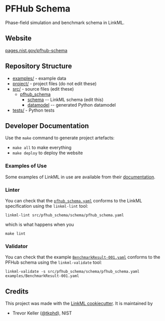 # PFHub Schema

Phase-field simulation and benchmark schema in LinkML.

## Website

[pages.nist.gov/pfhub-schema](pfhub-schema)

## Repository Structure

* [examples/](examples/) - example data
* [project/](project/) - project files (do not edit these)
* [src/](src/) - source files (edit these)
  * [pfhub_schema](src/pfhub_schema)
    * [schema](src/pfhub_schema/schema) -- LinkML schema
      (edit this)
    * [datamodel](src/pfhub_schema/datamodel) -- generated
      Python datamodel
* [tests/](tests/) - Python tests

## Developer Documentation

Use the `make` command to generate project artefacts:

* `make all` to make everything
* `make deploy` to deploy the website

### Examples of Use

Some examples of LinkML in use are available from their
[documentation][linkml-in-use].

### Linter

You can check that the [`pfhub_schema.yaml`][pfhub-schema-yaml]
conforms to the LinkML specification using the `linkml-lint` tool:

``` shell
linkml-lint src/pfhub_schema/schema/pfhub_schema.yaml
```

which is what happens when you

``` shell
make lint
```

### Validator

You can check that the example
[`BenchmarkResult-001.yaml`][pfhub-benchmark-result] conforms to the
PFHub schema using the `linkml-validate` tool:

``` shell
linkml-validate -s src/pfhub_schema/schema/pfhub_schema.yaml examples/BenchmarkResult-001.yaml
```

## Credits

This project was made with the [LinkML cookiecutter][linkml-cruft].
It is maintained by

- Trevor Keller ([@tkphd]), NIST

<!-- authors -->
[@tkphd]: https://github.com/tkphd

<!-- files -->
[pfhub-schema-yaml]: src/pfhub-yaml/schema/pfhub-schema.yaml
[pfhub-benchmark-result]: examples/BenchmarkResult-001.yaml

<!-- links -->
[linkml-in-use]: https://linkml.io/linkml/examples.html
[linkml-cruft]: https://github.com/linkml/linkml-project-cookiecutter
[pfhub-schema]: https://pages.nist.gov/pfhub-schema
